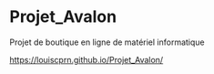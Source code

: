 # Projet_Avalon
Projet de boutique en ligne de matériel informatique

https://louiscprn.github.io/Projet_Avalon/
